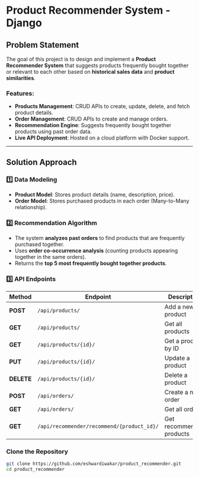 #  Product Recommender System - Django

## Problem Statement
The goal of this project is to design and implement a **Product Recommender System** that suggests products frequently bought together or relevant to each other based on **historical sales data** and **product similarities**.

###  Features:
- **Products Management**: CRUD APIs to create, update, delete, and fetch product details.
- **Order Management**: CRUD APIs to create and manage orders.
- **Recommendation Engine**: Suggests frequently bought together products using past order data.
- **Live API Deployment**: Hosted on a cloud platform with Docker support.

---

## Solution Approach

### **1️⃣ Data Modeling**
- **Product Model**: Stores product details (name, description, price).
- **Order Model**: Stores purchased products in each order (Many-to-Many relationship).

### **2️⃣ Recommendation Algorithm**
- The system **analyzes past orders** to find products that are frequently purchased together.
- Uses **order co-occurrence analysis** (counting products appearing together in the same orders).
- Returns the **top 5 most frequently bought together products**.

### **3️⃣ API Endpoints**
| **Method** | **Endpoint** | **Description** |
|-----------|------------|----------------|
| **POST** | `/api/products/` | Add a new product |
| **GET** | `/api/products/` | Get all products |
| **GET** | `/api/products/{id}/` | Get a product by ID |
| **PUT** | `/api/products/{id}/` | Update a product |
| **DELETE** | `/api/products/{id}/` | Delete a product |
| **POST** | `/api/orders/` | Create a new order |
| **GET** | `/api/orders/` | Get all orders |
| **GET** | `/api/recommender/recommend/{product_id}/` | Get recommended products |





### **Clone the Repository**
```sh
git clone https://github.com/eshwardiwakar/product_recommender.git
cd product_recommender
